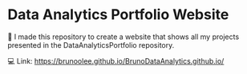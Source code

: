 # Data Analytics Portfolio Website

📄 I made this repository to create a website that shows all my projects presented in the DataAnalyticsPortfolio repository.

💻 Link: https://brunoolee.github.io/BrunoDataAnalytics.github.io/

